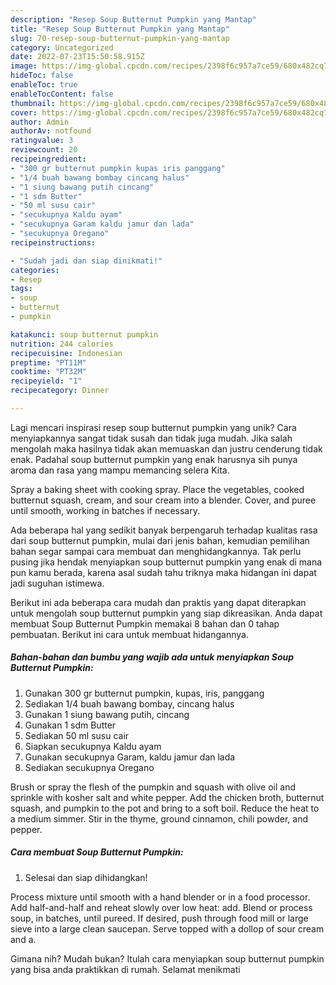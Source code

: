 ```yaml
---
description: "Resep Soup Butternut Pumpkin yang Mantap"
title: "Resep Soup Butternut Pumpkin yang Mantap"
slug: 70-resep-soup-butternut-pumpkin-yang-mantap
category: Uncategorized
date: 2022-07-23T15:50:58.915Z
image: https://img-global.cpcdn.com/recipes/2398f6c957a7ce59/680x482cq70/soup-butternut-pumpkin-foto-resep-utama.jpg
hideToc: false
enableToc: true
enableTocContent: false
thumbnail: https://img-global.cpcdn.com/recipes/2398f6c957a7ce59/680x482cq70/soup-butternut-pumpkin-foto-resep-utama.jpg
cover: https://img-global.cpcdn.com/recipes/2398f6c957a7ce59/680x482cq70/soup-butternut-pumpkin-foto-resep-utama.jpg
author: Admin
authorAv: notfound
ratingvalue: 3
reviewcount: 20
recipeingredient:
- "300 gr butternut pumpkin kupas iris panggang"
- "1/4 buah bawang bombay cincang halus"
- "1 siung bawang putih cincang"
- "1 sdm Butter"
- "50 ml susu cair"
- "secukupnya Kaldu ayam"
- "secukupnya Garam kaldu jamur dan lada"
- "secukupnya Oregano"
recipeinstructions:

- "Sudah jadi dan siap dinikmati!"
categories:
- Resep
tags:
- soup
- butternut
- pumpkin

katakunci: soup butternut pumpkin 
nutrition: 244 calories
recipecuisine: Indonesian
preptime: "PT11M"
cooktime: "PT32M"
recipeyield: "1"
recipecategory: Dinner

---
```





Lagi mencari inspirasi resep soup butternut pumpkin yang unik? Cara menyiapkannya sangat tidak susah dan tidak juga mudah. Jika salah mengolah maka hasilnya tidak akan memuaskan dan justru cenderung tidak enak. Padahal soup butternut pumpkin yang enak harusnya sih punya aroma dan rasa yang mampu memancing selera Kita.





Spray a baking sheet with cooking spray. Place the vegetables, cooked butternut squash, cream, and sour cream into a blender. Cover, and puree until smooth, working in batches if necessary.

Ada beberapa hal yang sedikit banyak berpengaruh terhadap kualitas rasa dari soup butternut pumpkin, mulai dari jenis bahan, kemudian pemilihan bahan segar sampai cara membuat dan menghidangkannya. Tak perlu pusing jika hendak menyiapkan soup butternut pumpkin yang enak di mana pun kamu berada, karena asal sudah tahu triknya maka hidangan ini dapat jadi suguhan istimewa.






Berikut ini ada beberapa cara mudah dan praktis yang dapat diterapkan untuk mengolah soup butternut pumpkin yang siap dikreasikan. Anda dapat membuat Soup Butternut Pumpkin memakai 8 bahan dan 0 tahap pembuatan. Berikut ini cara untuk membuat hidangannya.

<!--inarticleads1-->

##### Bahan-bahan dan bumbu yang wajib ada untuk menyiapkan Soup Butternut Pumpkin:

1. Gunakan 300 gr butternut pumpkin, kupas, iris, panggang
1. Sediakan 1/4 buah bawang bombay, cincang halus
1. Gunakan 1 siung bawang putih, cincang
1. Gunakan 1 sdm Butter
1. Sediakan 50 ml susu cair
1. Siapkan secukupnya Kaldu ayam
1. Gunakan secukupnya Garam, kaldu jamur dan lada
1. Sediakan secukupnya Oregano


Brush or spray the flesh of the pumpkin and squash with olive oil and sprinkle with kosher salt and white pepper. Add the chicken broth, butternut squash, and pumpkin to the pot and bring to a soft boil. Reduce the heat to a medium simmer. Stir in the thyme, ground cinnamon, chili powder, and pepper. 

<!--inarticleads2-->

##### Cara membuat Soup Butternut Pumpkin:


1. Selesai dan siap dihidangkan!

Process mixture until smooth with a hand blender or in a food processor. Add half-and-half and reheat slowly over low heat: add. Blend or process soup, in batches, until pureed. If desired, push through food mill or large sieve into a large clean saucepan. Serve topped with a dollop of sour cream and a. 

Gimana nih? Mudah bukan? Itulah cara menyiapkan soup butternut pumpkin yang bisa anda praktikkan di rumah. Selamat menikmati
